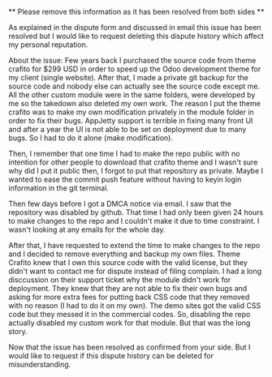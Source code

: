 ** Please remove this information as it has been resolved from both sides **

As explained in the dispute form and discussed in email this issue has been resolved but I would like to request deleting this dispute history which affect my personal reputation.

About the issue: Few years back I purchased the source code from theme crafito for $299 USD in order to speed up the Odoo development theme for my client (single website). After that, I made a private git backup for the source code and nobody else can actually see the source code except me. All the other custom module were in  the same folders, were developed by me so the takedown also deleted my own work. The reason I put the theme crafito was to make my own modification privately in the module folder in order to fix their bugs. AppJetty support is terrible in fixing many front UI and after a year the UI is not able to be set on deployment due to many bugs. So I had to do it alone (make modification). 

Then, I remember that one time I had to make the repo public with no intention for other people to download that crafito theme and I wasn't sure why did I put it public then, I forgot to put that repository as private. Maybe I wanted to ease the commit push feature without having to keyin login information in the git terminal.

Then few days before I got a DMCA notice via email. I saw that the repository was disabled by github. That time I had only been given 24 hours to make changes to the repo and I couldn't make it due to time constraint. I wasn't looking at any emails for the whole day. 

After that, I have requested to extend the time to make changes to the repo and I decided to remove everything and backup my own files. Theme Crafito knew that I own this source code with the valid license, but they didn't want to contact me for dispute instead of filing complain. I had a long disccussion on their support ticket why the module didn't work for deployment. They knew that they are not able to fix their own bugs and asking for more extra fees for putting back CSS code that they removed with no reason (I had to do it on my own). The demo sites got the valid CSS code but they messed it in the commercial codes. So, disabling the repo actually disabled my custom work for that module. But that was the long story.

Now that the issue has been resolved as confirmed from your side. But I would like to request if this dispute history can be deleted for misunderstanding.


